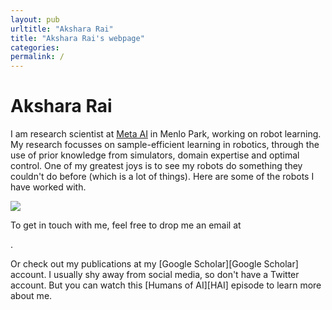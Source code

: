 ```yaml
---
layout: pub
urltitle: "Akshara Rai"
title: "Akshara Rai's webpage"
categories: 
permalink: /
---
```


# Akshara Rai

I am research scientist at [Meta AI][Meta AI] in Menlo Park, working on robot learning. My research focusses on sample-efficient learning in robotics, through the use of prior knowledge from simulators, domain expertise and optimal control. One of my greatest joys is to see my robots do something they couldn't do before (which is a lot of things). Here are some of the robots I have worked with.

<img class="inline-pic" src="static/img/robot-collage.png">

To get in touch with me, feel free to drop me an email at 			
<script language="JavaScript">
    var user = "akshararai";
    var host = "meta.com";
    document.write(user + "@" + host);
</script>. 
Or check out my publications at my [Google Scholar][Google Scholar] account. I usually shy away from social media, so don't have a Twitter account. But you can watch this [Humans of AI][HAI] episode to learn more about me.

[Meta AI]: https://ai.facebook.com/
[email]: akshararai@meta.com
